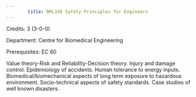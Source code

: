 ```yaml
---
        title: BML330 Safety Principles for Engineers
---
```

Credits: 3 (3-0-0)

Department: Centre for Biomedical Engineering

Prerequisites: EC 60

Value theory-Risk and Reliability-Decision theory. Injury and damage control. Epidemiology of accidents. Human tolerance to energy inputs. Biomedical/biomechanical aspects of long term exposure to hazardous environment. Socio-technical aspects of safety standards. Case studies of well known disasters.